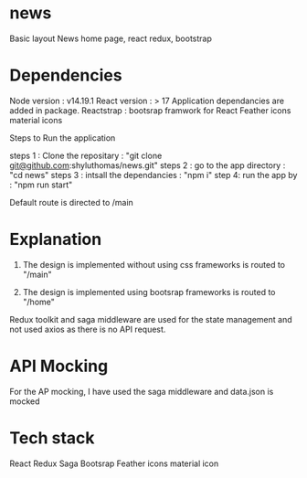 # news
Basic layout News home page, react redux, bootstrap

# Dependencies
Node version : v14.19.1
React version : > 17
Application dependancies are added in package.
Reactstrap : bootsrap framwork for React
Feather icons
material icons


Steps to Run the application

steps 1 : Clone the repositary : "git clone git@github.com:shyluthomas/news.git"
steps 2 :  go to the app directory : "cd news"
steps 3 : intsall the dependancies : "npm i"
step 4: run the app by : "npm run start"

Default route is directed to /main

# Explanation
1. The design is implemented without using css frameworks is routed to "/main"

2. The design is implemented  using bootsrap frameworks is routed to "/home"
    
Redux toolkit and saga middleware are used for the state management and not used axios as there is no API request.

# API Mocking
For the AP mocking, I have used the saga middleware and data.json is mocked


# Tech stack
React
Redux
Saga
Bootsrap
Feather icons
material icon






